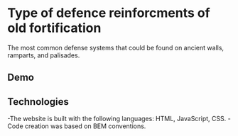 # Type of defence reinforcments of old fortification
The most common defense systems that could be found on ancient walls, ramparts, and palisades.

## Demo


## Technologies
-The website is built with the following languages: HTML, JavaScript, CSS.
-Code creation was based on BEM conventions.
